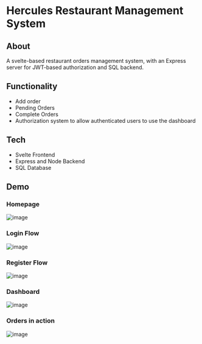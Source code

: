 # Hercules Restaurant Management System
## About
A svelte-based restaurant orders management system, with an Express server for JWT-based authorization and SQL backend.

## Functionality
- Add order
- Pending Orders
- Complete Orders
- Authorization system to allow authenticated users to use the dashboard

## Tech
- Svelte Frontend
- Express and Node Backend
- SQL Database

## Demo
### Homepage
![image](https://github.com/yash-seth/hercules-RMS/assets/71393551/57893513-faa3-4090-93f2-49d52fba3507)
        
### Login Flow
![image](https://github.com/yash-seth/hercules-RMS/assets/71393551/28876aa9-0e45-4b88-991c-367f07b8fd3b)
      
### Register Flow
![image](https://github.com/yash-seth/hercules-RMS/assets/71393551/872e32f2-7c1b-4c9f-bc9d-e35f230e65eb)
     
### Dashboard
![image](https://github.com/yash-seth/hercules-RMS/assets/71393551/ab63d925-6829-4228-9fc7-2b0bb9766a2d)
     
### Orders in action
![image](https://github.com/yash-seth/hercules-RMS/assets/71393551/2085fde1-71b2-4e0b-9717-71d0ac510e14)
